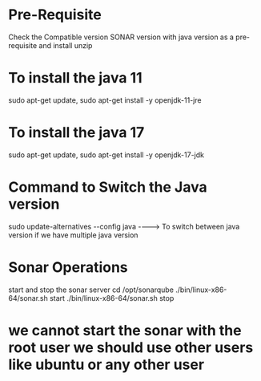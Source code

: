 # Pre-Requisite
Check the Compatible version SONAR version with java version as a pre-requisite and install unzip



# To install the java 11
sudo apt-get update,
sudo apt-get install -y openjdk-11-jre

# To install the java 17
sudo apt-get update,
sudo apt-get install -y openjdk-17-jdk

# Command to Switch the Java version
sudo update-alternatives --config java  ----> To switch between java version if we have multiple java version

# Sonar Operations
start and stop the sonar server
cd /opt/sonarqube
./bin/linux-x86-64/sonar.sh start
./bin/linux-x86-64/sonar.sh stop
# we cannot start the sonar with the root user we should use other users like ubuntu or any other user
